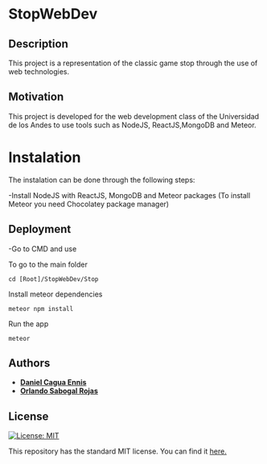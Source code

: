 # StopWebDev
## Description
This project is a representation of the classic game stop through the use of web technologies.

## Motivation
This project is developed for the web development class of the Universidad de los Andes to use tools such as NodeJS, ReactJS,MongoDB and Meteor.

# Instalation
The instalation can be done through the following steps:

-Install NodeJS with ReactJS, MongoDB and Meteor packages (To install Meteor you need Chocolatey package manager)

## Deployment

-Go to CMD and use

To go to the main folder

```cd [Root]/StopWebDev/Stop```

Install meteor dependencies

```meteor npm install```

Run the app

```meteor```

## Authors
* [__Daniel Cagua Ennis__](https://github.com/dcagua10)
* [__Orlando Sabogal Rojas__](https://github.com/osabogal10)


## License
[![License: MIT](https://img.shields.io/badge/License-MIT-yellow.svg)](https://opensource.org/licenses/MIT)

This repository has the standard MIT license. You can find it [here.](https://github.com/osabogal10/StopWebDev/blob/master/LICENSE)

